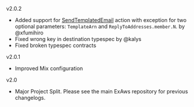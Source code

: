 v2.0.2
  - Added support for [SendTemplatedEmail](https://docs.aws.amazon.com/ses/latest/APIReference/API_SendTemplatedEmail.html) action with exception for two optional parameters: `TemplateArn` and `ReplyToAddresses.member.N`. by @xfumihiro
  - Fixed wrong key in destination typespec by @kalys
  - Fixed broken typespec contracts

v2.0.1

  - Improved Mix configuration

v2.0

  - Major Project Split. Please see the main ExAws repository for previous changelogs.
